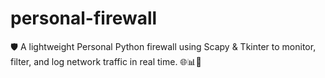# personal-firewall
🛡️ A lightweight Personal Python firewall using Scapy &amp; Tkinter to monitor, filter, and log network traffic in real time. 🌐📊🧠
